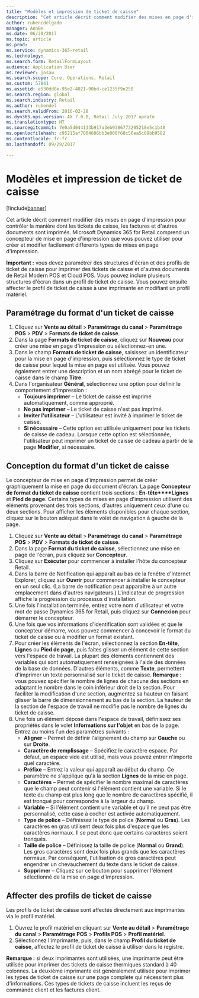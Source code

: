 ```yaml
---
title: "Modèles et impression de ticket de caisse"
description: "Cet article décrit comment modifier des mises en page d'impression pour contrôler la manière dont les tickets de caisse, les factures et d'autres documents sont imprimés. Microsoft Dynamics 365 for Retail comprend un concepteur de mise en page d'impression que vous pouvez utiliser pour créer et modifier facilement différents types de mises en page d'impression."
author: rubencdelgado
manager: AnnBe
ms.date: 06/20/2017
ms.topic: article
ms.prod: 
ms.service: dynamics-365-retail
ms.technology: 
ms.search.form: RetailFormLayout
audience: Application User
ms.reviewer: josaw
ms.search.scope: Core, Operations, Retail
ms.custom: 57841
ms.assetid: e530dd8e-95e2-4021-90bd-ce1235f9e250
ms.search.region: global
ms.search.industry: Retail
ms.author: rubendel
ms.search.validFrom: 2016-02-28
ms.dyn365.ops.version: AX 7.0.0, Retail July 2017 update
ms.translationtype: HT
ms.sourcegitcommit: 7e0a5d044133b917a3eb9386773205218e5c1b40
ms.openlocfilehash: c95215af7004606bb3e000f68c56ea5c69bb9582
ms.contentlocale: fr-fr
ms.lasthandoff: 09/29/2017

---
```


# <a name="receipt-templates-and-printing"></a>Modèles et impression de ticket de caisse

[!include[banner](includes/banner.md)]


Cet article décrit comment modifier des mises en page d'impression pour contrôler la manière dont les tickets de caisse, les factures et d'autres documents sont imprimés. Microsoft Dynamics 365 for Retail comprend un concepteur de mise en page d'impression que vous pouvez utiliser pour créer et modifier facilement différents types de mises en page d'impression.

**Important :** vous devez paramétrer des structures d'écran et des profils de ticket de caisse pour imprimer des tickets de caisse et d'autres documents de Retail Modern POS et Cloud POS. Vous pouvez inclure plusieurs structures d'écran dans un profil de ticket de caisse. Vous pouvez ensuite affecter le profil de ticket de caisse à une imprimante en modifiant un profil matériel.

## <a name="set-up-a-receipt-format"></a>Paramétrage du format d'un ticket de caisse
1.  Cliquez sur **Vente au détail** &gt; **Paramétrage du canal** &gt; **Paramétrage POS** &gt; **PDV** &gt; **Formats de ticket de caisse**.
2.  Dans la page **Formats de ticket de caisse**, cliquez sur **Nouveau** pour créer une mise en page d'impression ou sélectionnez-en une.
3.  Dans le champ **Formats de ticket de caisse**, saisissez un identificateur pour la mise en page d'impression, puis sélectionnez le type de ticket de caisse pour lequel la mise en page est utilisée. Vous pouvez également entrer une description et un nom abrégé pour le ticket de caisse dans le champ **Titre**.
4.  Dans l'organisateur **Général**, sélectionnez une option pour définir le comportement d'impression :
    -   **Toujours imprimer** – Le ticket de caisse est imprimé automatiquement, comme approprié.
    -   **Ne pas imprimer** – Le ticket de caisse n'est pas imprimé.
    -   **Inviter l'utilisateur** – L'utilisateur est invité à imprimer le ticket de caisse.
    -   **Si nécessaire** – Cette option est utilisée uniquement pour les tickets de caisse de cadeau. Lorsque cette option est sélectionnée, l'utilisateur peut imprimer un ticket de caisse de cadeau à partir de la page **Modifier**, si nécessaire.

## <a name="design-a-receipt-format"></a>Conception du format d'un ticket de caisse
Le concepteur de mise en page d'impression permet de créer graphiquement la mise en page du document d'écran. La page **Concepteur de format du ticket de caisse** contient trois sections : **En-tête****Lignes** et **Pied de page**. Certains types de mises en page d'impression utilisent des éléments provenant des trois sections, d'autres uniquement ceux d'une ou deux sections. Pour afficher les éléments disponibles pour chaque section, cliquez sur le bouton adéquat dans le volet de navigation à gauche de la page.

1.  Cliquez sur **Vente au détail** &gt; **Paramétrage du canal** &gt; **Paramétrage POS** &gt; **PDV** &gt; **Formats de ticket de caisse**.
2.  Dans la page **Format du ticket de caisse**, sélectionnez une mise en page de l'écran, puis cliquez sur **Concepteur**.
3.  Cliquez sur **Exécuter** pour commencer à installer l'hôte du concepteur Retail.
4.  Dans la barre de Notification qui apparaît au bas de la fenêtre d'Internet Explorer, cliquez sur **Ouvrir** pour commencer à installer le concepteur en un seul clic. (La barre de notification peut apparaître à un autre emplacement dans d'autres navigateurs.) L'indicateur de progression affiche la progression du processus d'installation.
5.  Une fois l'installation terminée, entrez votre nom d'utilisateur et votre mot de passe Dynamics 365 for Retail, puis cliquez sur **Connexion** pour démarrer le concepteur.
6.  Une fois que vos informations d'identification sont validées et que le concepteur démarre, vous pouvez commencer à concevoir le format du ticket de caisse ou à modifier un format existant.
7.  Pour créer les éléments de l'écran, sélectionnez la section **En-tête**, **Lignes** ou **Pied de page**, puis faites glisser un élément de cette section vers l'espace de travail. La plupart des éléments contiennent des variables qui sont automatiquement renseignées à l'aide des données de la base de données. D'autres éléments, comme **Texte**, permettent d'imprimer un texte personnalisé sur le ticket de caisse. **Remarque :** vous pouvez spécifier le nombre de lignes de chacune des sections en adaptant le nombre dans le coin inférieur droit de la section. Pour faciliter la modification d'une section, augmentez sa hauteur en faisant glisser la barre de dimensionnement au bas de la section. La hauteur de la section de l'espace de travail ne modifie pas le nombre de lignes du ticket de caisse.
8.  Une fois un élément déposé dans l'espace de travail, définissez ses propriétés dans le volet **Informations sur l'objet** en bas de la page. Entrez au moins l'un des paramètres suivants :
    -   **Aligner** – Permet de définir l'alignement du champ sur **Gauche** ou sur **Droite**.
    -   **Caractère de remplissage** – Spécifiez le caractère espace. Par défaut, un espace vide est utilisé, mais vous pouvez entrer n'importe quel caractère.
    -   **Préfixe** – Entrez la valeur qui apparaît au début du champ. Ce paramètre ne s'applique qu'à la section **Lignes** de la mise en page.
    -   **Caractères** – Permet de spécifier le nombre maximal de caractères que le champ peut contenir si l'élément contient une variable. Si le texte du champ est plus long que le nombre de caractères spécifié, il est tronqué pour correspondre à la largeur du champ.
    -   **Variable** – Si l'élément contient une variable et qu'il ne peut pas être personnalisé, cette case à cocher est activée automatiquement.
    -   **Type de police** – Définissez le type de police (**Normal** ou **Gras**). Les caractères en gras utilisent deux fois plus d'espace que les caractères normaux. Il se peut donc que certains caractères soient tronqués.
    -   **Taille de police** – Définissez la taille de police (**Normal** ou **Grand**). Les gros caractères sont deux fois plus grands que les caractères normaux. Par conséquent, l'utilisation de gros caractères peut engendrer un chevauchement du texte dans le ticket de caisse.
    -   **Supprimer** – Cliquez sur ce bouton pour supprimer l'élément sélectionné de la mise en page d'impression.

## <a name="assign-receipt-profiles"></a>Affecter des profils de ticket de caisse
Les profils de ticket de caisse sont affectés directement aux imprimantes via le profil matériel.

1.  Ouvrez le profil matériel en cliquant sur **Vente au détail** &gt; **Paramétrage du canal** &gt; **Paramétrage POS** &gt; **Profils POS** &gt; **Profil matériel**.
2.  Sélectionnez l'imprimante, puis, dans le champ **Profil du ticket de caisse**, affectez le profil de ticket de caisse à utiliser dans le registre.

**Remarque :** si deux imprimantes sont utilisées, une imprimante peut être utilisée pour imprimer des tickets de caisse thermiques standard à 40 colonnes. La deuxième imprimante est généralement utilisée pour imprimer les types de ticket de caisse sur une page complète qui nécessitent plus d'informations. Ces types de tickets de caisse incluent les reçus de commande client et les factures client.




